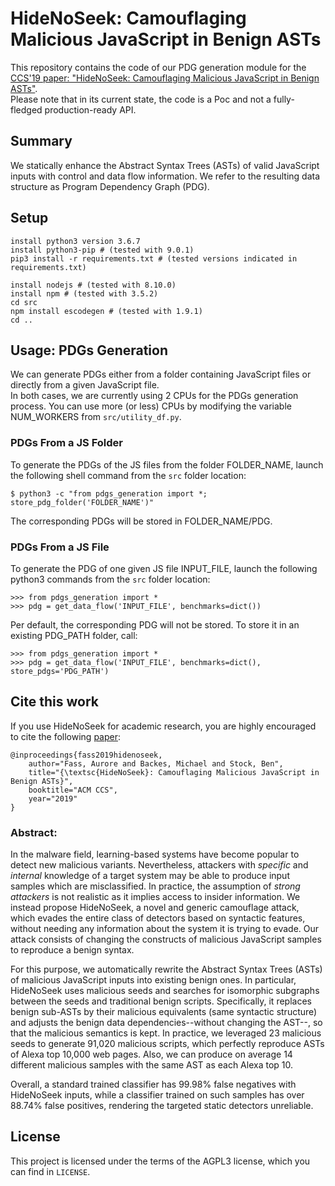 # HideNoSeek: Camouflaging Malicious JavaScript in Benign ASTs

This repository contains the code of our PDG generation module for the [CCS'19 paper: "HideNoSeek: Camouflaging Malicious JavaScript in Benign ASTs"](https://swag.cispa.saarland/papers/fass2019hidenoseek.pdf).  
Please note that in its current state, the code is a Poc and not a fully-fledged production-ready API.


## Summary
We statically enhance the Abstract Syntax Trees (ASTs) of valid JavaScript inputs with control and data flow information. We refer to the resulting data structure as Program Dependency Graph (PDG).


## Setup

```
install python3 version 3.6.7
install python3-pip # (tested with 9.0.1)
pip3 install -r requirements.txt # (tested versions indicated in requirements.txt)

install nodejs # (tested with 8.10.0)
install npm # (tested with 3.5.2)
cd src
npm install escodegen # (tested with 1.9.1)
cd ..
```


## Usage: PDGs Generation

We can generate PDGs either from a folder containing JavaScript files or directly from a given JavaScript file.  
In both cases, we are currently using 2 CPUs for the PDGs generation process. You can use more (or less) CPUs by modifying the variable NUM\_WORKERS from ```src/utility_df.py```.


### PDGs From a JS Folder

To generate the PDGs of the JS files from the folder FOLDER\_NAME, launch the following shell command from the ```src``` folder location:
```
$ python3 -c "from pdgs_generation import *; store_pdg_folder('FOLDER_NAME')"
```

The corresponding PDGs will be stored in FOLDER\_NAME/PDG.


### PDGs From a JS File

To generate the PDG of one given JS file INPUT\_FILE, launch the following python3 commands from the ```src``` folder location:
```
>>> from pdgs_generation import *
>>> pdg = get_data_flow('INPUT_FILE', benchmarks=dict())
```

Per default, the corresponding PDG will not be stored. To store it in an existing PDG\_PATH folder, call:

```
>>> from pdgs_generation import *
>>> pdg = get_data_flow('INPUT_FILE', benchmarks=dict(), store_pdgs='PDG_PATH')
```


## Cite this work
If you use HideNoSeek for academic research, you are highly encouraged to cite the following [paper](https://swag.cispa.saarland/papers/fass2019hidenoseek.pdf):
```
@inproceedings{fass2019hidenoseek,
    author="Fass, Aurore and Backes, Michael and Stock, Ben",
    title="{\textsc{HideNoSeek}: Camouflaging Malicious JavaScript in Benign ASTs}",
    booktitle="ACM CCS",
    year="2019"
}
```


### Abstract:

In the malware field, learning-based systems have become popular to detect new malicious variants. Nevertheless, attackers with _specific_ and _internal_ knowledge of a target system may be able to produce input samples which are misclassified. In practice, the assumption of _strong attackers_ is not realistic as it implies access to insider information. We instead propose HideNoSeek, a novel and generic camouflage attack, which evades the entire class of detectors based on syntactic features, without needing any information about the system it is trying to evade. Our attack consists of changing the constructs of malicious JavaScript samples to reproduce a benign syntax.

For this purpose, we automatically rewrite the Abstract Syntax Trees (ASTs) of malicious JavaScript inputs into existing benign ones. In particular, HideNoSeek uses malicious seeds and searches for isomorphic subgraphs between the seeds and traditional benign scripts. Specifically, it replaces benign sub-ASTs by their malicious equivalents (same syntactic structure) and adjusts the benign data dependencies--without changing the AST--, so that the malicious semantics is kept. In practice, we leveraged 23 malicious seeds to generate 91,020 malicious scripts, which perfectly reproduce ASTs of Alexa top 10,000 web pages. Also, we can produce on average 14 different malicious samples with the same AST as each Alexa top 10.

Overall, a standard trained classifier has 99.98% false negatives with HideNoSeek inputs, while a classifier trained on such samples has over 88.74% false positives, rendering the targeted static detectors unreliable.


## License

This project is licensed under the terms of the AGPL3 license, which you can find in ```LICENSE```.
